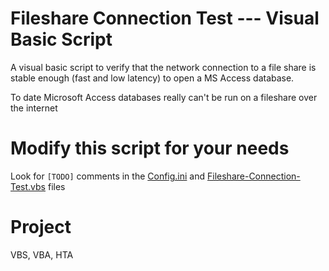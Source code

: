 # Fileshare Connection Test --- Visual Basic Script
A visual basic script to verify that the network connection to a file share is stable enough (fast and low latency) to open a MS Access database.

To date Microsoft Access databases really can't be run on a fileshare over the internet

# Modify this script for your needs
Look for `[TODO]` comments in the [Config.ini](/app/Config.ini) and [Fileshare-Connection-Test.vbs](/app/Fileshare-Connection-Test.vbs) files

# Project
VBS, VBA, HTA
